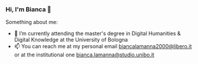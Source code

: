 ### Hi, I'm Bianca 👋

Something about me:

- 🌱 I’m currently attending the master's degree in Digital Humanities & Digital Knowledge at the University of Bologna
- 📫 You can reach me at my personal email biancalamanna2000@libero.it or at the institutional one bianca.lamanna@studio.unibo.it
